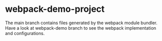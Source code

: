 # webpack-demo-project
The main branch contains files generated by the webpack module bundler. Have a look at webpack-demo branch to see the webpack implementation and configurations.
